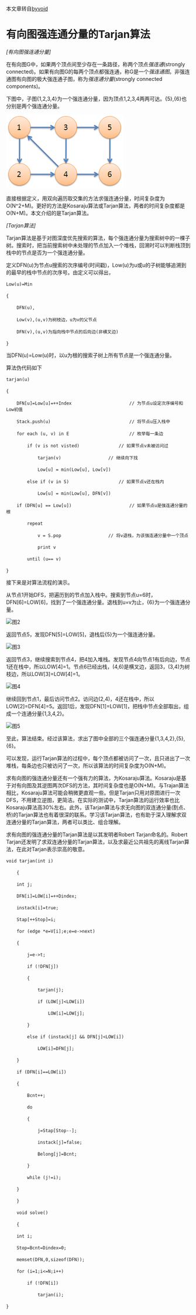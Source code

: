 本文章转自[byvoid](https://www.byvoid.com/zhs/blog/scc-tarjan)

# 有向图强连通分量的Tarjan算法

*[有向图强连通分量]*

在有向图G中，如果两个顶点间至少存在一条路径，称两个顶点*强连通*(strongly connected)。如果有向图G的每两个顶点都强连通，称G是一个*强连通图*。非强连通图有向图的极大强连通子图，称为*强连通分量*(strongly connected components)。

下图中，子图{1,2,3,4}为一个强连通分量，因为顶点1,2,3,4两两可达。{5},{6}也分别是两个强连通分量。

![图1](https://github.com/And233/E/blob/master/image1.png?raw=true)

直接根据定义，用双向遍历取交集的方法求强连通分量，时间复杂度为O(N^2+M)。更好的方法是Kosaraju算法或Tarjan算法，两者的时间复杂度都是O(N+M)。本文介绍的是Tarjan算法。

*[Tarjan算法]*


Tarjan算法是基于对图深度优先搜索的算法，每个强连通分量为搜索树中的一棵子树。搜索时，把当前搜索树中未处理的节点加入一个堆栈，回溯时可以判断栈顶到栈中的节点是否为一个强连通分量。

定义DFN(u)为节点u搜索的次序编号(时间戳)，Low(u)为u或u的子树能够追溯到的最早的栈中节点的次序号。由定义可以得出，

```
Low(u)=Min

{

    DFN(u),

    Low(v),(u,v)为树枝边，u为v的父节点

    DFN(v),(u,v)为指向栈中节点的后向边(非横叉边)

}
```

当DFN(u)=Low(u)时，以u为根的搜索子树上所有节点是一个强连通分量。

算法伪代码如下

```
tarjan(u)

{

    DFN[u]=Low[u]=++Index                      // 为节点u设定次序编号和Low初值

    Stack.push(u)                              // 将节点u压入栈中

    for each (u, v) in E                       // 枚举每一条边

        if (v is not visted)               // 如果节点v未被访问过

            tarjan(v)                  // 继续向下找

            Low[u] = min(Low[u], Low[v])

        else if (v in S)                   // 如果节点v还在栈内

            Low[u] = min(Low[u], DFN[v])

    if (DFN[u] == Low[u])                      // 如果节点u是强连通分量的根

        repeat

            v = S.pop                  // 将v退栈，为该强连通分量中一个顶点

            print v

        until (u== v)

}
```

接下来是对算法流程的演示。

从节点1开始DFS，把遍历到的节点加入栈中。搜索到节点u=6时，DFN[6]=LOW[6]，找到了一个强连通分量。退栈到u=v为止，{6}为一个强连通分量。

![图2](https://www.byvoid.com/upload/wp/2009/04/image2.png)

返回节点5，发现DFN[5]=LOW[5]，退栈后{5}为一个强连通分量。

![图3](https://www.byvoid.com/upload/wp/2009/04/image3.png)

返回节点3，继续搜索到节点4，把4加入堆栈。发现节点4向节点1有后向边，节点1还在栈中，所以LOW[4]=1。节点6已经出栈，(4,6)是横叉边，返回3，(3,4)为树枝边，所以LOW[3]=LOW[4]=1。

![图4](https://www.byvoid.com/upload/wp/2009/04/image4.png)

继续回到节点1，最后访问节点2。访问边(2,4)，4还在栈中，所以LOW[2]=DFN[4]=5。返回1后，发现DFN[1]=LOW[1]，把栈中节点全部取出，组成一个连通分量{1,3,4,2}。

![图5](https://www.byvoid.com/upload/wp/2009/04/image5.png)

至此，算法结束。经过该算法，求出了图中全部的三个强连通分量{1,3,4,2},{5},{6}。

可以发现，运行Tarjan算法的过程中，每个顶点都被访问了一次，且只进出了一次堆栈，每条边也只被访问了一次，所以该算法的时间复杂度为O(N+M)。

求有向图的强连通分量还有一个强有力的算法，为Kosaraju算法。Kosaraju是基于对有向图及其逆图两次DFS的方法，其时间复杂度也是O(N+M)。与Trajan算法相比，Kosaraju算法可能会稍微更直观一些。但是Tarjan只用对原图进行一次DFS，不用建立逆图，更简洁。在实际的测试中，Tarjan算法的运行效率也比Kosaraju算法高30%左右。此外，该Tarjan算法与求无向图的双连通分量(割点、桥)的Tarjan算法也有着很深的联系。学习该Tarjan算法，也有助于深入理解求双连通分量的Tarjan算法，两者可以类比、组合理解。

求有向图的强连通分量的Tarjan算法是以其发明者Robert Tarjan命名的。Robert Tarjan还发明了求双连通分量的Tarjan算法，以及求最近公共祖先的离线Tarjan算法，在此对Tarjan表示崇高的敬意。

```
void tarjan(int i)

    {

    int j;

    DFN[i]=LOW[i]=++Dindex;

    instack[i]=true;

    Stap[++Stop]=i;

    for (edge *e=V[i];e;e=e->next)

    {

        j=e->t;

        if (!DFN[j])

        {

            tarjan(j);

            if (LOW[j]<LOW[i])

                LOW[i]=LOW[j];

        }

        else if (instack[j] && DFN[j]<LOW[i])

            LOW[i]=DFN[j];

    }

    if (DFN[i]==LOW[i])

    {

        Bcnt++;

        do

        {

            j=Stap[Stop--];

            instack[j]=false;

            Belong[j]=Bcnt;

        }

        while (j!=i);

    }

    }

    void solve()

    {

    int i;

    Stop=Bcnt=Dindex=0;

    memset(DFN,0,sizeof(DFN));

    for (i=1;i<=N;i++)

        if (!DFN[i])

            tarjan(i);

}
```
